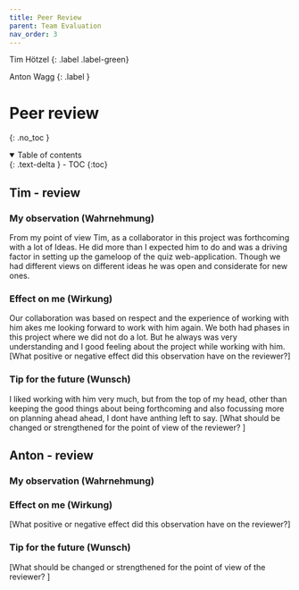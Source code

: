 ```yaml
---
title: Peer Review
parent: Team Evaluation
nav_order: 3
---
```


Tim Hötzel
{: .label .label-green}

Anton Wagg
{: .label }

# Peer review
{: .no_toc }

<details open markdown="block">
  <summary>
    Table of contents
  </summary>
  {: .text-delta }
- TOC
{:toc}
</details>

## Tim - review 

### My observation (Wahrnehmung)

From my point of view Tim, as a collaborator in this project was forthcoming with a lot of Ideas. He did more than I expected him to do and was a driving factor in setting up the gameloop of the quiz web-application. Though we had different views on different ideas he was open and considerate for new ones.

### Effect on me (Wirkung)

Our collaboration was based on respect and the experience of working with him akes me looking forward to work with him again. We both had phases in this project where we did not do a lot. But he always was very understanding and I good feeling about the project while working with him. 
[What positive or negative effect did this observation have on the reviewer?]

### Tip for the future (Wunsch)

I liked working with him very much, but from the top of my head, other than keeping the good things about being forthcoming and also focussing more on planning ahead ahead, I dont have anthing left to say.
[What should be changed or strengthened for the point of view of the reviewer? ]

## Anton - review 

### My observation (Wahrnehmung)


### Effect on me (Wirkung)
[What positive or negative effect did this observation have on the reviewer?]

### Tip for the future (Wunsch)
[What should be changed or strengthened for the point of view of the reviewer? ]